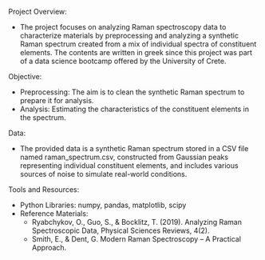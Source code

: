 Project Overview:

- The project focuses on analyzing Raman spectroscopy data to characterize materials by preprocessing and analyzing a synthetic Raman spectrum created from a mix of individual spectra of constituent elements. The contents are written in greek since this project was part of a data science bootcamp offered by the University of Crete.
  
Objective:

- Preprocessing: The aim is to clean the synthetic Raman spectrum to prepare it for analysis.
- Analysis: Estimating the characteristics of the constituent elements in the spectrum.

Data:

- The provided data is a synthetic Raman spectrum stored in a CSV file named raman_spectrum.csv, constructed from Gaussian peaks representing individual constituent elements, and includes various sources of noise to simulate real-world conditions.

Tools and Resources:

- Python Libraries: numpy, pandas, matplotlib, scipy
- Reference Materials:
  - Ryabchykov, O., Guo, S., & Bocklitz, T. (2019). Analyzing Raman Spectroscopic Data, Physical Sciences Reviews, 4(2).
  - Smith, E., & Dent, G. Modern Raman Spectroscopy – A Practical Approach.
